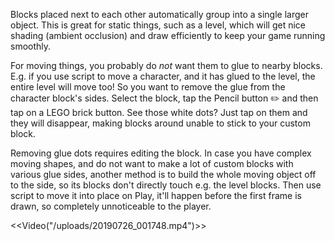 Blocks placed next to each other automatically group into a single larger object. This is great for static things, such as a level, which will get nice shading (ambient occlusion) and draw efficiently to keep your game running smoothly.

For moving things, you probably do *not* want them to glue to nearby blocks. E.g. if you use script to move a character, and it has glued to the level, the entire level will move too! So you want to remove the glue from the character block's sides. Select the block, tap the Pencil button ✏️ and then tap on a LEGO brick button. See those white dots? Just tap on them and they will disappear, making blocks around unable to stick to your custom block.

Removing glue dots requires editing the block. In case you have complex moving shapes, and do not want to make a lot of custom blocks with various glue sides, another method is to build the whole moving object off to the side, so its blocks don't directly touch e.g. the level blocks. Then use script to move it into place on Play, it'll happen before the first frame is drawn, so completely unnoticeable to the player.

<<Video("/uploads/20190726_001748.mp4")>>